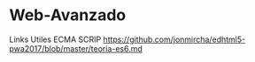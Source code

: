 # Web-Avanzado

Links Utiles
ECMA SCRIP
https://github.com/jonmircha/edhtml5-pwa2017/blob/master/teoria-es6.md

